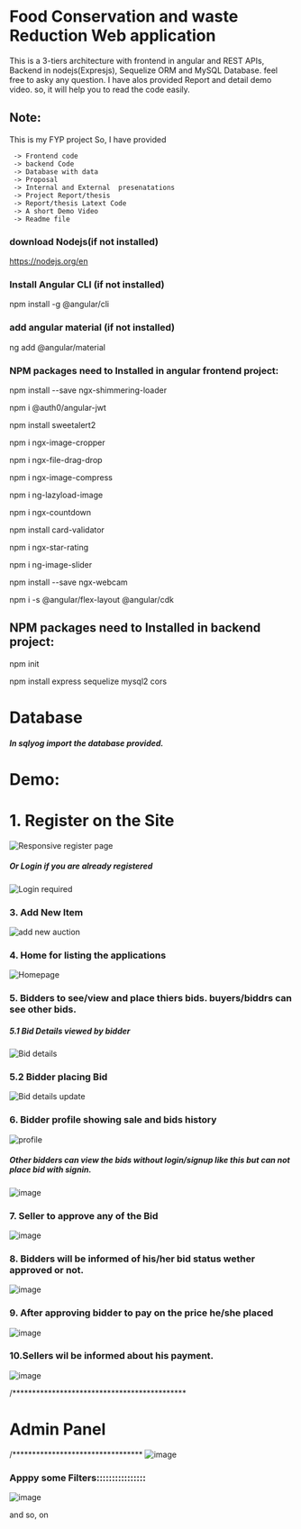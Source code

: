 # Food Conservation and waste Reduction Web application

This is a 3-tiers architecture with frontend in angular and REST APIs, Backend in nodejs(Expresjs), Sequelize ORM and MySQL Database.
 feel free to asky any question. I have alos provided Report and detail demo video. so, it will help you to read the code easily.
 

## Note:
This is my FYP project So, I have provided 
````didd
 -> Frontend code
 -> backend Code
 -> Database with data
 -> Proposal
 -> Internal and External  presenatations
 -> Project Report/thesis
 -> Report/thesis Latext Code
 -> A short Demo Video
 -> Readme file
 ````
 
 
### download Nodejs(if not installed)
https://nodejs.org/en

### Install Angular CLI (if not installed)
npm install -g @angular/cli

### add angular material (if not installed)
ng add @angular/material


### NPM packages need to Installed in angular frontend project:

npm install --save ngx-shimmering-loader

npm i @auth0/angular-jwt

npm install sweetalert2

npm i ngx-image-cropper

npm i ngx-file-drag-drop

npm i ngx-image-compress

npm i ng-lazyload-image

npm i ngx-countdown

npm install card-validator

npm i ngx-star-rating

npm i ng-image-slider

npm install --save ngx-webcam

npm i -s @angular/flex-layout @angular/cdk
 
## NPM packages need to Installed in backend project:

npm init

npm install express sequelize mysql2 cors
 
# Database

##### In sqlyog import the database provided.


# Demo:

<h1>1. Register on the Site</h1>

![Responsive register page](https://user-images.githubusercontent.com/77499979/227800030-80f2f36c-0907-4143-be94-6fef6f10c346.jpeg)

##### Or Login if you are already registered

![Login required](https://user-images.githubusercontent.com/77499979/227800100-23a80b4b-7595-41b8-bdac-e1ed5abbeafd.jpeg)


### 3. Add New Item

![add new auction](https://user-images.githubusercontent.com/77499979/227800173-f6b57be8-96e8-487c-bb38-1c4a57ce473c.jpeg)


### 4. Home for listing the applications
![Homepage](https://user-images.githubusercontent.com/77499979/227800345-647484b8-dd43-4969-80b4-9d248555550c.jpeg)

### 5. Bidders to see/view and place thiers bids. buyers/biddrs can see other bids.

##### 5.1 Bid Details viewed by bidder
![Bid details](https://user-images.githubusercontent.com/77499979/227800402-44a95f85-ef71-409f-a2f3-380ac6fbce4b.jpeg)

### 5.2 Bidder placing Bid
![Bid details update](https://user-images.githubusercontent.com/77499979/227800440-6e77abc1-e622-4f56-a737-0ff47aafbe50.jpeg)


### 6. Bidder profile showing sale and bids history
![profile](https://user-images.githubusercontent.com/77499979/227800581-1c14a505-a514-42e7-9fa9-ca4128dc07ea.jpeg)

##### Other bidders can view the bids without login/signup like this but can not place bid with signin.
![image](https://user-images.githubusercontent.com/77499979/227801000-317bfa90-3e15-4d4a-b580-ee95fb3f917b.png)


### 7. Seller to approve any of the Bid
![image](https://user-images.githubusercontent.com/77499979/227801041-73d46ce8-b12d-4f26-9c33-4ab403c6e709.png)

### 8.  Bidders will be informed of his/her bid status wether approved or not.
![image](https://user-images.githubusercontent.com/77499979/227801126-e2245e0e-27ca-4c23-8d23-37969cbe82bd.png)



### 9. After approving bidder to pay on the price he/she placed
![image](https://user-images.githubusercontent.com/77499979/227801188-d52f388e-ec0b-4366-87fc-a8c21bb81746.png)


### 10.Sellers wil be informed about his payment.
![image](https://user-images.githubusercontent.com/77499979/227801586-1d489015-bb9d-4b78-bcf7-4e5256c31331.png)


/********************************************
# Admin Panel
/*********************************
![image](https://user-images.githubusercontent.com/77499979/227801263-b6a6e591-facb-4630-9f48-bfb8346a40ea.png)


### Apppy some Filters::::::::::::::::
![image](https://user-images.githubusercontent.com/77499979/227801301-23f2aca7-d0a6-4d51-b6b8-412cd869be90.png)

and so, on















